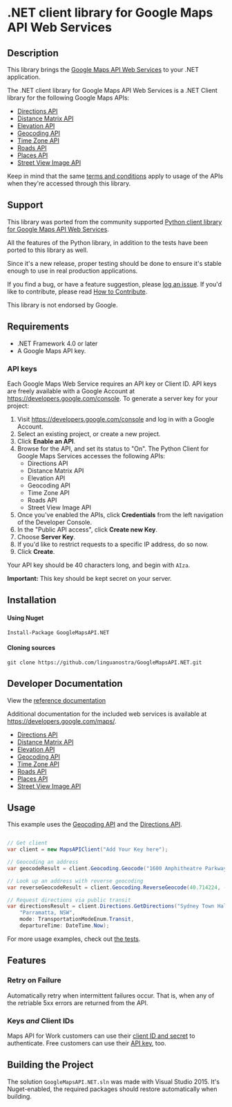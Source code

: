 .NET client library for Google Maps API Web Services
====================================

## Description

This library brings the [Google Maps API Web Services] to your .NET application.

The .NET client library for Google Maps API Web Services is a .NET Client library for the following Google Maps
APIs:

 - [Directions API]
 - [Distance Matrix API]
 - [Elevation API]
 - [Geocoding API]
 - [Time Zone API]
 - [Roads API]
 - [Places API]
 - [Street View Image API]

Keep in mind that the same [terms and conditions](https://developers.google.com/maps/terms) apply
to usage of the APIs when they're accessed through this library.

## Support

This library was ported from the community supported [Python client library for Google Maps API Web Services](https://github.com/googlemaps/google-maps-services-python).

All the features of the Python library, in addition to the tests have been ported to this library as well.

Since it's a new release, proper testing should be done to ensure it's stable enough to use in real production applications.

If you find a bug, or have a feature suggestion, please [log an issue][issues]. If you'd like to
contribute, please read [How to Contribute][contrib].

This library is not endorsed by Google.

## Requirements

 - .NET Framework 4.0 or later
 - A Google Maps API key.

### API keys

Each Google Maps Web Service requires an API key or Client ID. API keys are
freely available with a Google Account at https://developers.google.com/console.
To generate a server key for your project:

 1. Visit https://developers.google.com/console and log in with
    a Google Account.
 1. Select an existing project, or create a new project.
 1. Click **Enable an API**.
 1. Browse for the API, and set its status to "On". The Python Client for Google Maps Services
    accesses the following APIs:
    * Directions API
    * Distance Matrix API
    * Elevation API
    * Geocoding API
    * Time Zone API
    * Roads API
    * Street View Image API
 1. Once you've enabled the APIs, click **Credentials** from the left navigation of the Developer
    Console.
 1. In the "Public API access", click **Create new Key**.
 1. Choose **Server Key**.
 1. If you'd like to restrict requests to a specific IP address, do so now.
 1. Click **Create**.

Your API key should be 40 characters long, and begin with `AIza`.

**Important:** This key should be kept secret on your server.

## Installation

#### Using Nuget

    Install-Package GoogleMapsAPI.NET

#### Cloning sources

    git clone https://github.com/linguanostra/GoogleMapsAPI.NET.git

## Developer Documentation

View the [reference documentation](https://googlemaps.github.io/google-maps-services-python/docs/2.4.3/)

Additional documentation for the included web services is available at
https://developers.google.com/maps/.

 - [Directions API]
 - [Distance Matrix API]
 - [Elevation API]
 - [Geocoding API]
 - [Time Zone API]
 - [Roads API]
 - [Places API]
 - [Street View Image API]

## Usage

This example uses the [Geocoding API] and the [Directions API].

```csharp

// Get client
var client = new MapsAPIClient("Add Your Key here");

// Geocoding an address
var geocodeResult = client.Geocoding.Geocode("1600 Amphitheatre Parkway, Mountain View, CA");

// Look up an address with reverse geocoding
var reverseGeocodeResult = client.Geocoding.ReverseGeocode(40.714224, -73.961452);

// Request directions via public transit
var directionsResult = client.Directions.GetDirections("Sydney Town Hall",
    "Parramatta, NSW",
    mode: TransportationModeEnum.Transit,
    departureTime: DateTime.Now);

```

For more usage examples, check out [the tests](test/).

## Features

### Retry on Failure

Automatically retry when intermittent failures occur. That is, when any of the retriable 5xx errors are returned from the API.

### Keys *and* Client IDs

Maps API for Work customers can use their [client ID and secret][clientid] to authenticate. Free
customers can use their [API key][apikey], too.

## Building the Project

The solution `GoogleMapsAPI.NET.sln` was made with Visual Studio 2015. It's Nuget-enabled, the required packages should restore automatically when building.

[apikey]: https://developers.google.com/maps/faq#keysystem
[clientid]: https://developers.google.com/maps/documentation/business/webservices/auth

[Google Maps API Web Services]: https://developers.google.com/maps/documentation/webservices/
[Directions API]: https://developers.google.com/maps/documentation/directions/
[Distance Matrix API]: https://developers.google.com/maps/documentation/distancematrix/
[Elevation API]: https://developers.google.com/maps/documentation/elevation/
[Geocoding API]: https://developers.google.com/maps/documentation/geocoding/
[Time Zone API]: https://developers.google.com/maps/documentation/timezone/
[Roads API]: https://developers.google.com/maps/documentation/roads/
[Places API]: https://developers.google.com/places/
[Street View Image API]: https://developers.google.com/maps/documentation/streetview/

[issues]: https://github.com/linguanostra/GoogleMapsAPI.NET/issues
[contrib]: https://github.com/linguanostra/GoogleMapsAPI.NET
